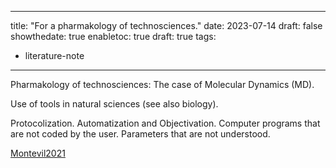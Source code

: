 
---
title: "For a pharmakology of technosciences."
date: 2023-07-14
draft: false
showthedate: true
enabletoc: true
draft: true
tags:
- literature-note
---

Pharmakology of technosciences: The case of Molecular Dynamics (MD). 

Use of tools in natural sciences (see also biology).

Protocolization.
Automatization and Objectivation.
Computer programs that are not coded by the user.
Parameters that are not understood. 



[Montevil2021](reference/Montevil2021.md)